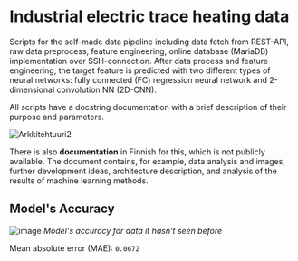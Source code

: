 # Industrial electric trace heating data
Scripts for the self-made data pipeline including data fetch from REST-API, raw data preprocess, feature engineering, online database (MariaDB) implementation over SSH-connection. After data process and feature engineering, the target feature is predicted with two different types of neural networks: fully connected (FC) regression neural network and 2-dimensional convolution NN (2D-CNN). 

All scripts have a docstring documentation with a brief description of their purpose and parameters.  

![Arkkitehtuuri2](https://user-images.githubusercontent.com/91312571/184708469-b946e73d-1c12-45f8-8081-9739ad49f953.jpg)

There is also **documentation** in Finnish for this, which is not publicly available. 
The document contains, for example, data analysis and images, further development ideas, architecture description, and analysis of the results of machine learning methods. 

## Model's Accuracy

![image](https://user-images.githubusercontent.com/91312571/185051492-8eb29ac3-5ad3-49f7-9784-606fb7b5802d.png)
*Model's accuracy for data it hasn't seen before*

Mean absolute error (MAE): `0.0672`
